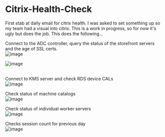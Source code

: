 # Citrix-Health-Check
First stab at daily email for citrix health.  I was asked to set something up so my team had a visual into citrix.  This is a work in progress, so for now it's ugly but does the job.  This does the following...<br>

Connect to the ADC controller, query the status of the storefront servers and the age of SSL certs.<br>
![image](https://user-images.githubusercontent.com/16924934/206466831-ce6eb313-6420-4742-8be3-e217d8b0a88d.png)

  
![image](https://user-images.githubusercontent.com/16924934/206469005-ea4159f8-6a54-48bb-af84-8336cd851e37.png)


<br>Connect to KMS server and check RDS device CALs<br>
![image](https://user-images.githubusercontent.com/16924934/206467566-416856d6-04b5-4fc2-824e-4f35999814f0.png)


Check status of machine catalogs<br>
![image](https://user-images.githubusercontent.com/16924934/206467706-d74d42a8-ae5c-426a-9d68-5052e47d155e.png)

  
Check status of individual worker servers<br>
![image](https://user-images.githubusercontent.com/16924934/206468284-184d5a22-18b9-47b6-b9fe-0ac4ef504534.png)


Checks session count for previous day<br>
![image](https://user-images.githubusercontent.com/16924934/206466491-346d50db-f1d1-4930-86bb-9a03cdbb5a17.png)

